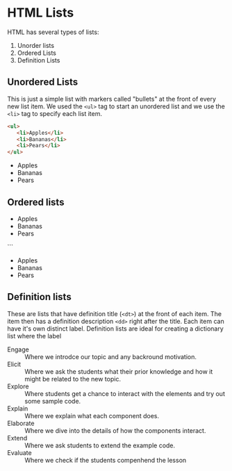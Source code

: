 # HTML Lists

HTML has several types of lists:

1. Unorder lists
2. Ordered Lists
3. Definition Lists

## Unordered Lists
This is just a simple list with markers called "bullets" at the front of every new list item.  We used the ```<ul>``` tag to start an unordered list and we use the ```<li>``` tag to specify each list item.

```html
<ul>
   <li>Apples</li>
   <li>Bananas</li>
   <li>Pears</li>
</ul>
```

<ul>
   <li>Apples</li>
   <li>Bananas</li>
   <li>Pears</li>
</ul>

## Ordered lists

<ul>
   <li>Apples</li>
   <li>Bananas</li>
   <li>Pears</li>
</ul>
```

<ul>
   <li>Apples</li>
   <li>Bananas</li>
   <li>Pears</li>
</ul>

## Definition lists
These are lists that have definition title (```<dt>```) at the front of each item.  The item then has a definition description ```<dd>``` right after the title.  Each item can have it's own distinct label.  Definition lists are ideal for creating a dictionary list where the label

<dl>
  <dt>Engage</dt>
  <dd>Where we introdce our topic and any backround motivation.</dd>
  <dt>Elicit</dt>
  <dd>Where we ask the students what their prior knowledge and how it might be related to the new topic.</dd>
  <dt>Explore<dt>
  <dd>Where students get a chance to interact with the elements and try out some sample code.</dd>
  <dt>Explain<dt>
  <dd>Where we explain what each component does.</dd>
  <dt>Elaborate<dt>
  <dd>Where we dive into the details of how the components interact.</dd>
  <dt>Extend<dt>
  <dd>Where we ask students to extend the example code.</dd>
  <dt>Evaluate</dt>
  <dd>Where we check if the students compenhend the lesson</dd>
</dl>
